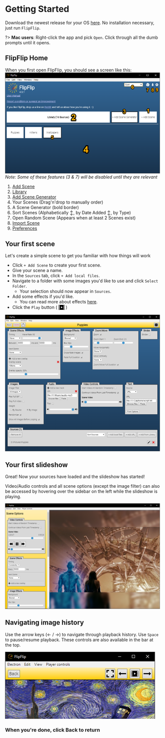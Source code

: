 # Getting Started

Download the newest release for your OS [here](https://github.com/ififfy/flipflip/releases/latest). 
No installation necessary, just run `FlipFlip`.  

?> **Mac users**: Right-click the app and pick `Open`. Click through all the dumb prompts until it opens.

## FlipFlip Home

When you first open FlipFlip, you should see a screen like this:
![](doc_images/flipflip_home_numbered.png)
_Note: Some of these features (3 & 7) will be disabled until they are relevant_

1. [Add Scene](scenes.md)
2. [Library](library.md)
3. [Add Scene Generator](scene_generators.md)
4. Your Scenes (Drag'n'drop to manually order)
5. A Scene Generator (bold border)
6. Sort Scenes (Alphabetically ↕️, by Date Added ↕️, by Type)
7. Open Random Scene (Appears when at least 2 Scenes exist)
8. [Import Scene](import_export.md)
9. [Preferences](config.md)

## Your first scene
Let's create a simple scene to get you familiar with how things will work
* Click `+ Add Scene` to create your first scene.
* Give your scene a name.
* In the `Sources` tab, click `+ Add local files`.
* Navigate to a folder with some images you'd like to use and click `Select Folder`.
  * Your selection should now appear in `Sources`.
* Add some effects if you'd like.
  * You can read more about effects [here](effects.md).
* Click the `Play` button ( <img style="vertical-align: -5px" src="doc_icons/play.svg" alt="Edit" width="20" height="20"> )

![](doc_images/scene_details.png)

## Your first slideshow
Great! Now your sources have loaded and the slideshow has started!

Video/Audio controls and all scene options (except the image filter) can also be accessed by hovering 
over the sidebar on the left while the slideshow is playing.
                                                      
![](doc_images/player_options.png) 

## Navigating image history
Use the arrow keys (← / →) to navigate through playback history. Use `Space` to pause/resume playback. 
These controls are also available in the bar at the top.

![](doc_images/player_controls.png) 

### When you're done, click Back to return